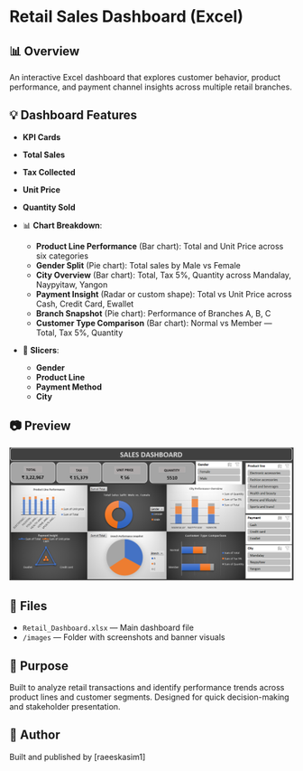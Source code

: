 #  Retail Sales Dashboard (Excel)

## 📊 Overview
An interactive Excel dashboard that explores customer behavior, product performance, and payment channel insights across multiple retail branches.  

## 💡 Dashboard Features
-  **KPI Cards**  
  - **Total Sales**  
  - **Tax Collected**  
  - **Unit Price**  
  - **Quantity Sold**

- 📊 **Chart Breakdown**:
  - **Product Line Performance** (Bar chart): Total and Unit Price across six categories  
  - **Gender Split** (Pie chart): Total sales by Male vs Female  
  - **City Overview** (Bar chart): Total, Tax 5%, Quantity across Mandalay, Naypyitaw, Yangon  
  - **Payment Insight** (Radar or custom shape): Total vs Unit Price across Cash, Credit Card, Ewallet  
  - **Branch Snapshot** (Pie chart): Performance of Branches A, B, C  
  - **Customer Type Comparison** (Bar chart): Normal vs Member — Total, Tax 5%, Quantity  

- 🧭 **Slicers**:  
  - **Gender**  
  - **Product Line**  
  - **Payment Method**    
  - **City**

## 📷 Preview
![Dashboard Screenshot](images/dashboard_img.png)

## 📁 Files
- `Retail_Dashboard.xlsx` — Main dashboard file
- `/images` — Folder with screenshots and banner visuals

## 🚀 Purpose
Built to analyze retail transactions and identify performance trends across product lines and customer segments. Designed for quick decision-making and stakeholder presentation.

## 👤 Author
Built and published by [raeeskasim1] 
